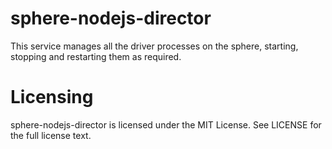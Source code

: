 sphere-nodejs-director
======================

This service manages all the driver processes on the sphere, starting, stopping and restarting them as required.

# Licensing

sphere-nodejs-director is licensed under the MIT License. See LICENSE for the full license text.
